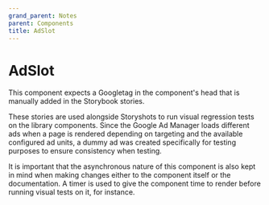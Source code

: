 ```yaml
---
grand_parent: Notes
parent: Components
title: AdSlot
---
```


# AdSlot

This component expects a Googletag in the component's head that is manually
added in the Storybook stories.

These stories are used alongside Storyshots to run visual regression tests
on the library components. Since the Google Ad Manager loads different ads
when a page is rendered depending on targeting and the available configured
ad units, a dummy ad was created specifically for testing purposes
to ensure consistency when testing.

It is important that the asynchronous nature of this component is also kept in
mind when making changes either to the component itself or the documentation. A
timer is used to give the component time to render before running visual tests
on it, for instance.
